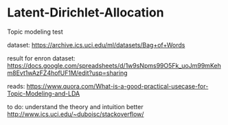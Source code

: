 # Latent-Dirichlet-Allocation
Topic modeling test
   
dataset: https://archive.ics.uci.edu/ml/datasets/Bag+of+Words  
  
result for enron dataset: https://docs.google.com/spreadsheets/d/1w9sNpms99O5Fk_uoJm99mKehm8Evt1wAzFZ4hofUF1M/edit?usp=sharing  

reads:
https://www.quora.com/What-is-a-good-practical-usecase-for-Topic-Modeling-and-LDA

to do:
understand the theory and intuition better  
http://www.ics.uci.edu/~duboisc/stackoverflow/  


